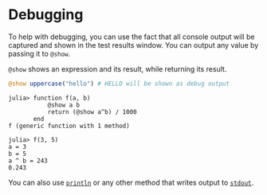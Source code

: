 # Debugging

To help with debugging, you can use the fact that all console output will be captured and shown in the test results window.
You can output any value by passing it to `@show`.

`@show` shows an expression and its result, while returning its result.

```julia
@show uppercase("hello") # HELLO will be shown as debug output
```

```julia-repl
julia> function f(a, b)
           @show a b
           return (@show a^b) / 1000
       end
f (generic function with 1 method)

julia> f(3, 5)
a = 3
b = 5
a ^ b = 243
0.243
```

You can also use [`println`](https://docs.julialang.org/en/v1/base/io-network/#Base.println) or any other method that writes output to [`stdout`](https://en.wikipedia.org/wiki/Standard_streams#Standard_output_(stdout)).
